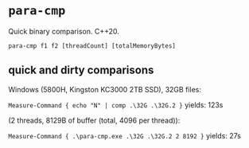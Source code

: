 # `para-cmp`

Quick binary comparison. C++20.

`para-cmp f1 f2 [threadCount] [totalMemoryBytes]`

## quick and dirty comparisons

Windows (5800H, Kingston KC3000 2TB SSD), 32GB files:

`Measure-Command { echo "N" | comp .\32G .\32G.2 }` yields: 123s

(2 threads, 8129B of buffer (total, 4096 per thread)):

`Measure-Command { .\para-cmp.exe .\32G .\32G.2 2 8192 }` yields: 27s
